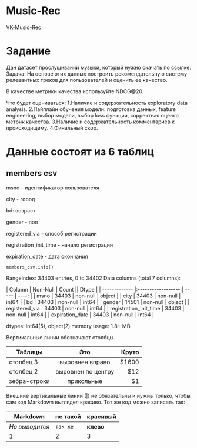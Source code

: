 # Music-Rec
VK-Music-Rec
# Задание
Дан датасет прослушиваний музыки, который нужно скачать [по ссылке](https://www.kaggle.com/competitions/kkbox-music-recommendation-challenge/data).
Задача: 
На основе этих данных построить рекомендательную систему релевантных треков для пользователей и оценить ее качество.

В качестве метрики качества используйте NDCG@20.

Что будет оцениваться:
1.Наличие и содержательность exploratory data analysis.
2.Пайплайн обучения модели: подготовка данных, feature engineering, выбор модели, выбор loss функции, корректная оценка метрик качества.
3.Наличие и содержательность комментариев к происходящему.
4.Финальный скор.


# Данные состоят из 6 таблиц
## members csv

msno - идентификатор пользователя

city - город

bd: возраст

gender - пол

registered_via - способ регистрации

registration_init_time - начало регистрации

expiration_date - дата окончания

```
members_csv.info()
```

RangeIndex: 34403 entries, 0 to 34402
Data columns (total 7 columns):

| Column       | Non-Null                | Count || Dtype |
| ------------- |:------------------:| -----:| ----: |
| msno | 34403 | non-null | object |
| city | 34403 | non-null | int64 |
| bd | 34403 | non-null | int64 |
| gender | 14501 | non-null | object |
| registered_via | 34403 | non-null | int64 |
| registration_init_time | 34403 | non-null | int64 |
| expiration_date | 34403 |  non-null | int64 |

dtypes: int64(5), object(2)
memory usage: 1.8+ MB


Вертикальные линии обозначают столбцы.

| Таблицы       | Это                | Круто |
| ------------- |:------------------:| -----:|
| столбец 3     | выровнен вправо    | $1600 |
| столбец 2     | выровнен по центру |   $12 |
| зебра-строки  | прикольные         |    $1 |

Внешние вертикальные линии (|) не обязательны и нужны только, чтобы сам код Markdown выглядел красиво. Тот же код можно записать так:

Markdown | не такой | красивый
--- | --- | ---
*Но выводится* | `так же` | **клево**
1 | 2 | 3